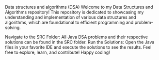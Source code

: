 Data structures and algorithms (DSA)
Welcome to my Data Structures and Algorithms repository! This repository is dedicated to showcasing my understanding and implementation of various data structures and algorithms, which are foundational to efficient programming and problem-solving.

Navigate to the SRC Folder: All Java DSA problems and their respective solutions can be found in the SRC folder. Run the Solutions: Open the Java files in your favorite IDE and execute the solutions to see the results. Feel free to explore, learn, and contribute! Happy coding!
